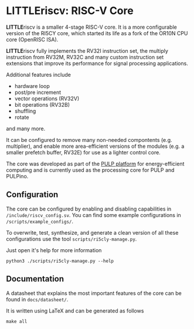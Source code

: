 # **LITTLE**riscv: RISC-V Core

**LITTLE**riscv is a smaller 4-stage RISC-V core. It is a more configurable version of the RI5CY core, which started its life as a
fork of the OR10N CPU core (OpenRISC ISA).

**LITTLE**riscv fully implements the RV32I instruction set, the multiply instruction from RV32M, RV32C and many custom instruction set extensions that improve its performance for signal processing applications.

Additional features include

* hardware loop
* post/pre increment
* vector operations (RV32V)
* bit operations (RV32B)
* shuffling
* rotate

and many more.

It can be configured to remove many non-needed compontents (e.g. multiplier), and enable more area-efficient versions of the modules (e.g. a smaller prefetch buffer, RV32E) for use as a lighter control core.

The core was developed as part of the [PULP platform](http://pulp.ethz.ch/) for
energy-efficient computing and is currently used as the processing core for
PULP and PULPino.

## Configuration

The core can be configured by enabling and disabling capabilities in `/include/riscv_config.sv`. You can find some example configurations in `/scripts/example_configs/`.

To overwrite, test, synthesize, and generate a clean version of all these configurations use the tool `scripts/ri5cly-manage.py`.

Just open it's help for more information

    python3 ./scripts/ri5cly-manage.py --help

## Documentation

A datasheet that explains the most important features of the core can be found
in `docs/datasheet/`.

It is written using LaTeX and can be generated as follows

    make all

